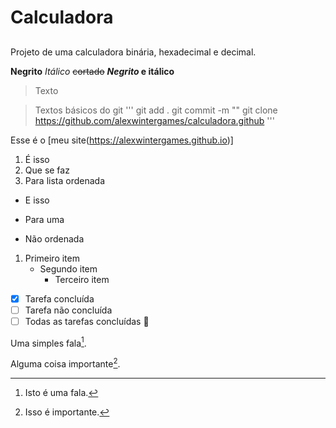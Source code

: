 # Calculadora

## 
Projeto de uma calculadora binária, hexadecimal e decimal.

**Negrito**
*Itálico*
~~cortado~~
**_Negrito_ e itálico**

>Texto


>Textos básicos do git
'''
git add .
git commit -m ""
git clone https://github.com/alexwintergames/calculadora.github
'''

Esse é o [meu site(https://alexwintergames.github.io)]

1. É isso
2. Que se faz
3. Para lista ordenada

- E isso
* Para uma
+ Não ordenada

1. Primeiro item
    - Segundo item
        - Terceiro item

- [x] Tarefa concluída
- [ ] Tarefa não concluída
- [ ] Todas as tarefas concluídas :tada:

Uma simples fala[^1].

Alguma coisa importante[^2].

[^1]: Isto é uma fala.
[^2]: Isso é importante.